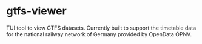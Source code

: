 # gtfs-viewer
TUI tool to view GTFS datasets. Currently built to support the timetable data for the national railway network of Germany provided by OpenData ÖPNV.
